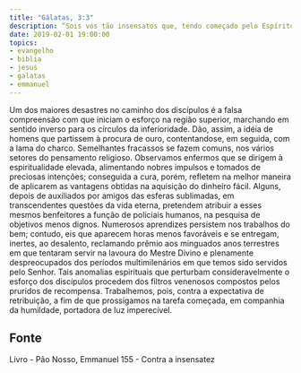 ```yaml
---
title: "Gálatas, 3:3"
description: “Sois vós tão insensatos que, tendo começado pelo Espírito, acabeis agora pela carne?” - Paulo
date: 2019-02-01 19:00:00
topics: 
- evangelho
- biblia
- jesus
- galatas
- emmanuel
---
```



Um dos maiores desastres no caminho dos discípulos é a falsa compreensão
com que iniciam o esforço na região superior, marchando em sentido inverso para os
círculos da inferioridade. Dão, assim, a idéia de homens que partissem à procura de
ouro, contentando­se, em seguida, com a lama do charco.
Semelhantes fracassos se fazem comuns, nos vários setores do pensamento
religioso.
Observamos enfermos que se dirigem à espiritualidade elevada,
alimentando nobres impulsos e tomados de preciosas intenções; conseguida a cura,
porém, refletem na melhor maneira de aplicarem as vantagens obtidas na aquisição
do dinheiro fácil.
Alguns, depois de auxiliados por amigos das esferas sublimadas, em
transcendentes questões da vida eterna, pretendem atribuir a esses mesmos
benfeitores a função de policiais humanos, na pesquisa de objetivos menos dignos.
Numerosos aprendizes persistem nos trabalhos do bem; contudo, eis que
aparecem horas menos favoráveis e se entregam, inertes, ao desalento, reclamando
prêmio aos minguados anos terrestres em que tentaram servir na lavoura do Mestre
Divino e plenamente despreocupados dos períodos multimilenários em que temos
sido servidos pelo Senhor.
Tais anomalias espirituais que perturbam consideravelmente o esforço dos
discípulos procedem dos filtros venenosos compostos pelos pruridos de recompensa.
Trabalhemos, pois, contra a expectativa de retribuição, a fim de que
prossigamos na tarefa começada, em companhia da humildade, portadora de luz
imperecível.




## Fonte
Livro - Pão Nosso, Emmanuel
155 - Contra a insensatez
